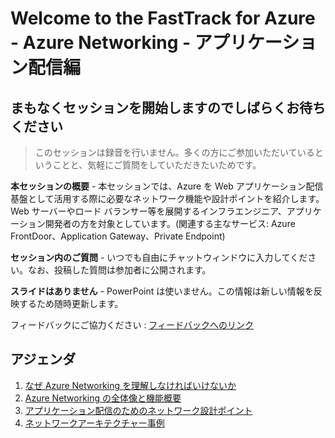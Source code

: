 # Welcome to the FastTrack for Azure - Azure Networking - アプリケーション配信編
## まもなくセッションを開始しますのでしばらくお待ちください

>このセッションは録音を行いません。多くの方にご参加いただいているということと、気軽にご質問をしていただきたいためです。

**本セッションの概要** - 本セッションでは、Azure を Web アプリケーション配信基盤として活用する際に必要なネットワーク機能や設計ポイントを紹介します。Web サーバーやロード バランサー等を展開するインフラエンジニア、アプリケーション開発者の方を対象としています。(関連する主なサービス: Azure FrontDoor、Application Gateway、Private Endpoint)

**セッション内のご質問** - いつでも自由にチャットウィンドウに入力してください。なお、投稿した質問は参加者に公開されます。

**スライドはありません** - PowerPoint は使いません。この情報は新しい情報を反映するため随時更新します。

フィードバックにご協力ください : [フィードバックへのリンク](https://www.microsoft.com)

## アジェンダ
1. [なぜ Azure Networking を理解しなければいけないか](../why.md)
1. [Azure Networking の全体像と機能概要](../overview.md)
1. [アプリケーション配信のためのネットワーク設計ポイント](./connect-azure.md)
1. [ネットワークアーキテクチャー事例](./case-study.md)
